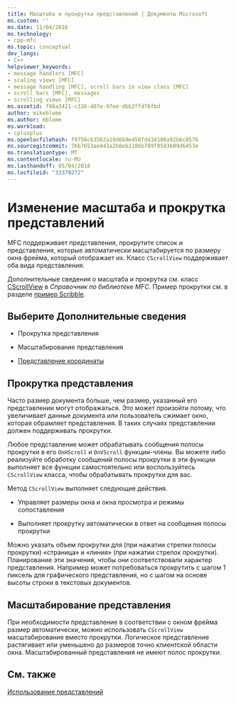 ```yaml
---
title: Масштаба и прокрутка представлений | Документы Microsoft
ms.custom: ''
ms.date: 11/04/2016
ms.technology:
- cpp-mfc
ms.topic: conceptual
dev_langs:
- C++
helpviewer_keywords:
- message handlers [MFC]
- scaling views [MFC]
- message handling [MFC], scroll bars in view class [MFC]
- scroll bars [MFC], messages
- scrolling views [MFC]
ms.assetid: f98a3421-c336-407e-97ee-dbb2ffd76fbd
author: mikeblome
ms.author: mblome
ms.workload:
- cplusplus
ms.openlocfilehash: f9758c63562a19d6b9e458fd434108a92bbc8576
ms.sourcegitcommit: 76b7653ae443a2b8eb1186b789f8503609d6453e
ms.translationtype: MT
ms.contentlocale: ru-RU
ms.lasthandoff: 05/04/2018
ms.locfileid: "33379272"
---
```

# <a name="scrolling-and-scaling-views"></a>Изменение масштаба и прокрутка представлений
MFC поддерживает представления, прокрутите список и представления, которые автоматически масштабируется по размеру окна фрейма, который отображает их. Класс `CScrollView` поддерживает оба вида представления.  
  
 Дополнительные сведения о масштаба и прокрутка см. класс [CScrollView](../mfc/reference/cscrollview-class.md) в *Справочник по библиотеке MFC*. Пример прокрутки см. в разделе [пример Scribble](../visual-cpp-samples.md).  
  
## <a name="what-do-you-want-to-know-more-about"></a>Выберите Дополнительные сведения  
  
-   Прокрутка представления  
  
-   Масштабирование представления  
  
-   [Представление координаты](http://msdn.microsoft.com/library/windows/desktop/dd145205)  
  
##  <a name="_core_scrolling_a_view"></a> Прокрутка представления  
 Часто размер документа больше, чем размер, указанный его представлении могут отображаться. Это может произойти потому, что увеличивает данные документа или пользователь сжимает окно, которая обрамляет представления. В таких случаях представлении должен поддерживать прокрутки.  
  
 Любое представление может обрабатывать сообщения полосы прокрутки в его `OnHScroll` и `OnVScroll` функции-члены. Вы можете либо реализуйте обработку сообщений полосы прокрутки в эти функции выполняет все функции самостоятельно или воспользуйтесь `CScrollView` класса, чтобы обрабатывать прокрутки для вас.  
  
 Метод `CScrollView` выполняет следующие действия.  
  
-   Управляет размеры окна и окна просмотра и режимы сопоставления  
  
-   Выполняет прокрутку автоматически в ответ на сообщения полосы прокрутки  
  
 Можно указать объем прокрутки для (при нажатии стрелки полосы прокрутки) «страница» и «линия» (при нажатии стрелок прокрутки). Планирование эти значения, чтобы они соответствовали характер представления. Например может потребоваться прокрутить с шагом 1 пиксель для графического представления, но с шагом на основе высоты строки в текстовых документов.  
  
##  <a name="_core_scaling_a_view"></a> Масштабирование представления  
 При необходимости представление в соответствии с окном фрейма размер автоматически, можно использовать `CScrollView` масштабирование вместо прокрутки. Логическое представление растягивает или уменьшено до размеров точно клиентской области окна. Масштабированный представления не имеют полос прокрутки.  
  
## <a name="see-also"></a>См. также  
 [Использование представлений](../mfc/using-views.md)

